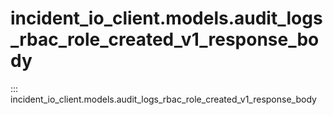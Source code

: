 # incident_io_client.models.audit_logs_rbac_role_created_v1_response_body

::: incident_io_client.models.audit_logs_rbac_role_created_v1_response_body